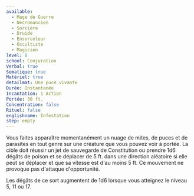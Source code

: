 ```yaml
---
available:
  - Mage de Guerre
  - Nécromancien
  - Sorcière
  - Druide
  - Ensorceleur
  - Occultiste
  - Magicien
level: 0
school: Conjuration
Verbal: true
Somatique: true
Matériel: true
detailmat: Une puce vivante
Durée: Instantanée
Incantation: 1 Action
Portée: 30 ft.
Concentration: false
Rituel: false
englishname: Infestation
step: empty
---
```

Vous faites apparaître momentanément un nuage de mites, de puces et de parasites en tout genre sur une créature que vous pouvez voir à portée. La cible doit réussir un jet de sauvegarde de Constitution ou prendre 1d6 dégâts de poison et se déplacer de 5 ft. dans une direction aléatoire si elle peut se déplacer et que sa vitesse est d'au moins 5 ft. Ce mouvement ne provoque pas d'attaque d'opportunité.

Les dégâts de ce sort augmentent de 1d6 lorsque vous atteignez le niveau 5, 11 ou 17.
